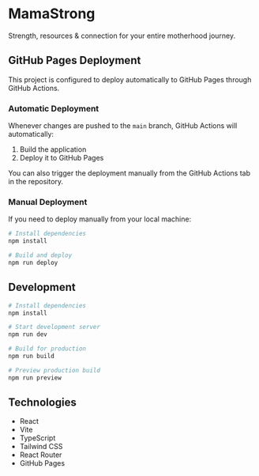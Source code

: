 # MamaStrong

Strength, resources & connection for your entire motherhood journey.

## GitHub Pages Deployment

This project is configured to deploy automatically to GitHub Pages through GitHub Actions.

### Automatic Deployment

Whenever changes are pushed to the `main` branch, GitHub Actions will automatically:
1. Build the application
2. Deploy it to GitHub Pages

You can also trigger the deployment manually from the GitHub Actions tab in the repository.

### Manual Deployment

If you need to deploy manually from your local machine:

```bash
# Install dependencies
npm install

# Build and deploy
npm run deploy
```

## Development

```bash
# Install dependencies
npm install

# Start development server
npm run dev

# Build for production
npm run build

# Preview production build
npm run preview
```

## Technologies

- React
- Vite
- TypeScript
- Tailwind CSS
- React Router
- GitHub Pages
